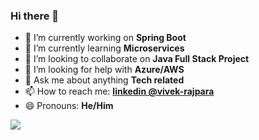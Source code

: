 ### Hi there 👋

<!--
**VivekR29/VivekR29** is a ✨ _special_ ✨ repository because its `README.md` (this file) appears on your GitHub profile.

Here are some ideas to get you started: -->

- 🔭 I’m currently working on **Spring Boot**
- 🌱 I’m currently learning **Microservices**
- 👯 I’m looking to collaborate on **Java Full Stack Project**
- 🤔 I’m looking for help with **Azure/AWS**
- 💬 Ask me about anything **Tech related**
- 📫 How to reach me: **[linkedin @vivek-rajpara](https://www.linkedin.com/in/vivek-rajpara/)**
- 😄 Pronouns: **He/Him**

<img src="https://github-readme-stats.vercel.app/api?username=VivekR29&&show_icons=true&title_color=ffffff&icon_color=bb2acf&text_color=daf7dc&bg_color=151515">
